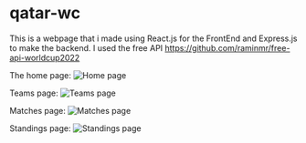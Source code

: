 # qatar-wc

This is a webpage that i made using React.js for the FrontEnd and Express.js to make the backend.
I used the free API https://github.com/raminmr/free-api-worldcup2022

The home page:
![Home page](https://user-images.githubusercontent.com/87046734/211124252-60914849-8094-40df-8cf3-c75e5ab21da7.png)

Teams page:
![Teams page](https://user-images.githubusercontent.com/87046734/211124287-f1f1d6f2-6c3b-4f93-a910-ae8044cda1fd.png)

Matches page:
![Matches page](https://user-images.githubusercontent.com/87046734/211124312-8b00b7ed-e7fe-4993-a79a-5f638c7a64d0.png)

Standings page:
![Standings page](https://user-images.githubusercontent.com/87046734/211124325-5663f020-2519-48be-bfe9-7549c744bb64.png)
